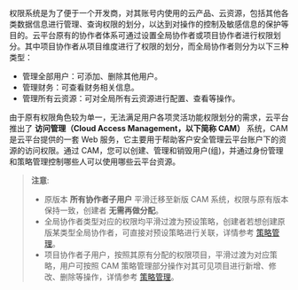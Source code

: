 权限系统是为了便于一个开发商，对其账号内使用的云产品、云资源，包括其他各类数据信息进行管理、查询权限的划分，以达到对操作的控制及敏感信息的保护等目的。云平台原有的协作者体系可通过设置全局协作者或项目协作者进行权限划分。其中项目协作者从项目维度进行了权限的划分，而全局协作者则分为以下三种类型：
+ 管理全部用户：可添加、删除其他用户。
+ 管理财务：可查看财务相关信息。
+ 管理所有云资源：可对全局所有云资源进行配置、查看等操作。

由于原有权限角色较为单一，无法满足用户各项灵活功能权限划分的需求，云平台推出了 **访问管理（Cloud Access Management，以下简称 CAM）** 系统，CAM 是云平台提供的一套 Web 服务，它主要用于帮助客户安全管理云平台账户下的资源的访问权限。通过 CAM，您可以创建、管理和销毁用户(组)，并通过身份管理和策略管理控制哪些人可以使用哪些云平台资源。

> **注意**:
> + 原版本 **所有协作者子用户** 平滑迁移至新版 CAM 系统，权限与原有版本保持一致，创建者 **无需再做分配**。
> + 全局协作者类型对应的权限均平滑过渡为预设策略，创建者若想创建原版某类型全局协作者，可直接对预设策略进行关联，详情参考 [策略管理](http://tcecqpoc.fsphere.cn/doc/product/228/6690)。
> + 项目协作者子用户，按照其原有分配的权限项目，平滑过渡为对应策略，用户可按照 CAM 策略管理部分操作对其可见项目进行新增、修改、删除等操作，详情参考 [策略管理](http://tcecqpoc.fsphere.cn/doc/product/228/6690)。